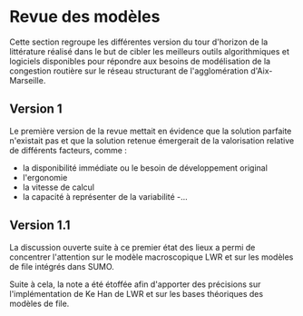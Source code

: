 # Revue des modèles

Cette section regroupe les différentes version du tour d'horizon de la littérature réalisé dans le but de cibler les meilleurs outils algorithmiques et logiciels disponibles pour répondre aux besoins de modélisation de la congestion routière sur le réseau structurant de l'agglomération d'Aix-Marseille.

## Version 1
Le première version de la revue mettait en évidence que la solution parfaite n'existait pas et que la solution retenue émergerait de la valorisation relative de différents facteurs, comme :
- la disponibilité immédiate ou le besoin de développement original
- l'ergonomie
- la vitesse de calcul
- la capacité à représenter de la variabilité
-...

## Version 1.1
La discussion ouverte suite à ce premier état des lieux a permi de concentrer l'attention sur le modèle macroscopique LWR et sur les modèles de file intégrés dans SUMO.

Suite à cela, la note a été étoffée afin d'apporter des précisions sur l'implémentation de Ke Han de LWR et sur les bases théoriques des modèles de file.

